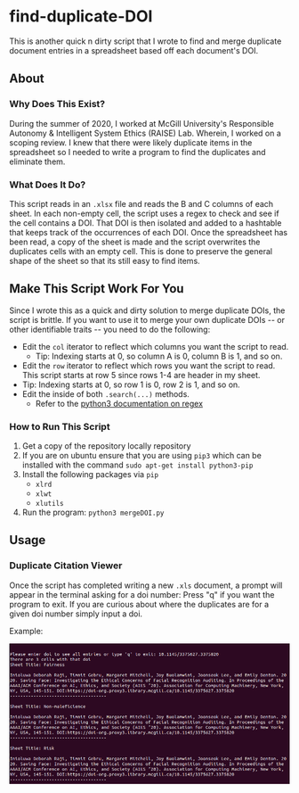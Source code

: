 # find-duplicate-DOI

This is another quick n dirty script that I wrote to find and merge duplicate document entries in a spreadsheet based off each document's DOI. 



## About

### Why Does This Exist?

During the summer of 2020, I worked at McGill University's Responsible Autonomy & Intelligent System Ethics (RAISE) Lab. Wherein, I worked on a scoping review. I knew that there were likely duplicate items in the spreadsheet so I needed to write a program to find the duplicates and eliminate them.

### What Does It Do?

This script reads in an `.xlsx` file and reads the B and C columns of each sheet. In each non-empty cell, the script uses a regex to check and see if the cell contains a DOI. That DOI is then isolated and added to a hashtable that keeps track of the occurrences of each DOI. Once the spreadsheet has been read, a copy of the sheet is made and the script overwrites the duplicates cells with an empty cell. This is done to preserve the general shape of the sheet so that its still easy to find items.



## Make This Script Work For You

Since I wrote this as a quick and dirty solution to merge duplicate DOIs, the script is brittle. If you want to use it to merge your own duplicate DOIs -- or other identifiable traits -- you need to do the following:

* Edit the `col` iterator to reflect which columns you want the script to read. 
  * Tip: Indexing starts at 0, so column A is 0, column B is 1, and so on.
*  Edit the `row` iterator to reflect which rows you want the script to read. This script starts at row 5 since rows 1-4 are header in my sheet.
  * Tip: Indexing starts at 0, so row 1 is 0, row 2 is 1, and so on.
* Edit the inside of both `.search(...)` methods. 
  * Refer to the [python3 documentation on regex](https://docs.python.org/3/library/re.html) 

### How to Run This Script

1. Get a copy of the repository locally repository
2. If you are on ubuntu ensure that you are using `pip3` which can be installed with the command `sudo apt-get install python3-pip`
3. Install the following packages via `pip`
   - `xlrd` 
   - `xlwt` 
   - `xlutils`
4. Run the program: `python3 mergeDOI.py`

## Usage
### Duplicate Citation Viewer
Once the script has completed writing a new `.xls` document, a prompt will appear in the terminal asking for a doi number: Press "q" if you want the program to exit. If you are curious about where the duplicates are for a given doi number simply input a doi. 

Example:

![example of duplicate dois shown](./imgs/dup_example.PNG)
